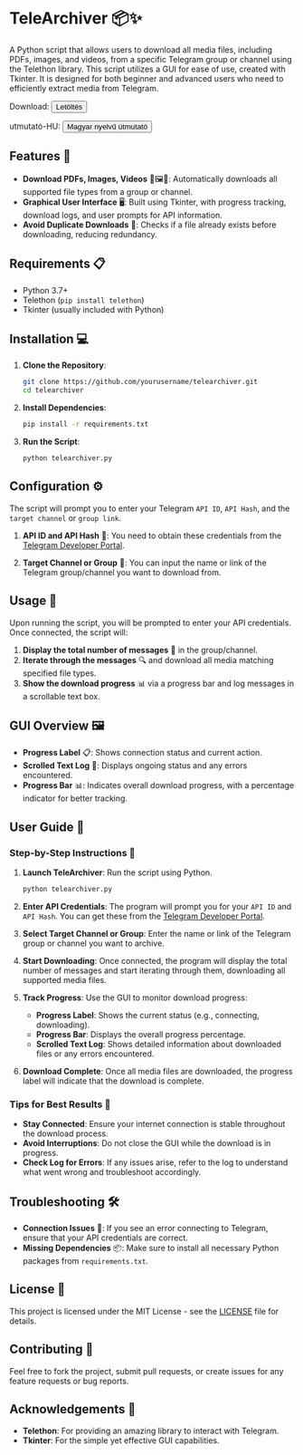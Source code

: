# TeleArchiver 📦✨

A Python script that allows users to download all media files, including PDFs, images, and videos, from a specific Telegram group or channel using the Telethon library. This script utilizes a GUI for ease of use, created with Tkinter. It is designed for both beginner and advanced users who need to efficiently extract media from Telegram.

Download: <a href="https://github.com/OneNkode/TeleArchiver-/releases/download/V1.0/TelearhiverV1.0.exe" download>
  <button>Letöltés</button>
</a>

utmutató-HU: 
<a href="https://github.com/OneNkode/TeleArchiver-/wiki/Wiki%E2%80%90-HU#felhaszn%C3%A1l%C3%B3i-%C3%BAtmutat%C3%B3" target="_blank">
  <button>Magyar nyelvű útmutató</button>
</a>


## Features 🚀

- **Download PDFs, Images, Videos** 📄🖼️🎥: Automatically downloads all supported file types from a group or channel.
- **Graphical User Interface** 🖥️: Built using Tkinter, with progress tracking, download logs, and user prompts for API information.
- **Avoid Duplicate Downloads** 🔄: Checks if a file already exists before downloading, reducing redundancy.

## Requirements 📋

- Python 3.7+
- Telethon (`pip install telethon`)
- Tkinter (usually included with Python)

## Installation 💻

1. **Clone the Repository**:
   ```bash
   git clone https://github.com/yourusername/telearchiver.git
   cd telearchiver
   ```

2. **Install Dependencies**:
   ```bash
   pip install -r requirements.txt
   ```

3. **Run the Script**:
   ```bash
   python telearchiver.py
   ```

## Configuration ⚙️

The script will prompt you to enter your Telegram `API ID`, `API Hash`, and the `target channel` or `group link`.

1. **API ID and API Hash** 🔑: You need to obtain these credentials from the [Telegram Developer Portal](https://my.telegram.org/apps).

2. **Target Channel or Group** 📢: You can input the name or link of the Telegram group/channel you want to download from.

## Usage 📂

Upon running the script, you will be prompted to enter your API credentials. Once connected, the script will:

1. **Display the total number of messages** 📨 in the group/channel.
2. **Iterate through the messages** 🔍 and download all media matching specified file types.
3. **Show the download progress** 📊 via a progress bar and log messages in a scrollable text box.

## GUI Overview 🖼️

- **Progress Label** 📋: Shows connection status and current action.
- **Scrolled Text Log** 📜: Displays ongoing status and any errors encountered.
- **Progress Bar** 📊: Indicates overall download progress, with a percentage indicator for better tracking.

## User Guide 📖

### Step-by-Step Instructions 📝

1. **Launch TeleArchiver**: Run the script using Python.
   ```bash
   python telearchiver.py
   ```

2. **Enter API Credentials**: The program will prompt you for your `API ID` and `API Hash`. You can get these from the [Telegram Developer Portal](https://my.telegram.org/apps).

3. **Select Target Channel or Group**: Enter the name or link of the Telegram group or channel you want to archive.

4. **Start Downloading**: Once connected, the program will display the total number of messages and start iterating through them, downloading all supported media files.

5. **Track Progress**: Use the GUI to monitor download progress:
   - **Progress Label**: Shows the current status (e.g., connecting, downloading).
   - **Progress Bar**: Displays the overall progress percentage.
   - **Scrolled Text Log**: Shows detailed information about downloaded files or any errors encountered.

6. **Download Complete**: Once all media files are downloaded, the progress label will indicate that the download is complete.

### Tips for Best Results 🌟

- **Stay Connected**: Ensure your internet connection is stable throughout the download process.
- **Avoid Interruptions**: Do not close the GUI while the download is in progress.
- **Check Log for Errors**: If any issues arise, refer to the log to understand what went wrong and troubleshoot accordingly.

## Troubleshooting 🛠️

- **Connection Issues** 🚫: If you see an error connecting to Telegram, ensure that your API credentials are correct.
- **Missing Dependencies** 📦: Make sure to install all necessary Python packages from `requirements.txt`.

## License 📜

This project is licensed under the MIT License - see the [LICENSE](LICENSE) file for details.

## Contributing 🤝

Feel free to fork the project, submit pull requests, or create issues for any feature requests or bug reports.

## Acknowledgements 🙏

- **Telethon**: For providing an amazing library to interact with Telegram.
- **Tkinter**: For the simple yet effective GUI capabilities.

